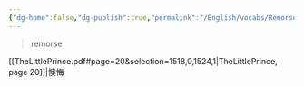 ```yaml
---
{"dg-home":false,"dg-publish":true,"permalink":"/English/vocabs/Remorse/","dgPassFrontmatter":true}
---
```



> remorse

[[TheLittlePrince.pdf#page=20&selection=1518,0,1524,1|TheLittlePrince, page 20]]|懊悔